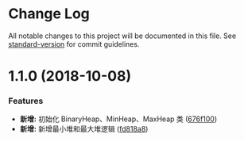 # Change Log

All notable changes to this project will be documented in this file. See [standard-version](https://github.com/conventional-changelog/standard-version) for commit guidelines.

<a name="1.1.0"></a>
# 1.1.0 (2018-10-08)


### Features

* **新增:** 初始化 BinaryHeap、MinHeap、MaxHeap 类 ([676f100](https://github.com/boycgit/ss-heap/commit/676f100))
* **新增:** 新增最小堆和最大堆逻辑 ([fd818a8](https://github.com/boycgit/ss-heap/commit/fd818a8))
